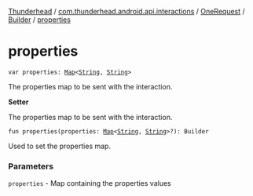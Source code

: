 [Thunderhead](../../../index.md) / [com.thunderhead.android.api.interactions](../../index.md) / [OneRequest](../index.md) / [Builder](index.md) / [properties](./properties.md)

# properties

`var properties: `[`Map`](https://kotlinlang.org/api/latest/jvm/stdlib/kotlin.collections/-map/index.html)`<`[`String`](https://kotlinlang.org/api/latest/jvm/stdlib/kotlin/-string/index.html)`, `[`String`](https://kotlinlang.org/api/latest/jvm/stdlib/kotlin/-string/index.html)`>`

The properties map to be sent with the interaction.

**Setter**

The properties map to be sent with the interaction.

`fun properties(properties: `[`Map`](https://kotlinlang.org/api/latest/jvm/stdlib/kotlin.collections/-map/index.html)`<`[`String`](https://kotlinlang.org/api/latest/jvm/stdlib/kotlin/-string/index.html)`, `[`String`](https://kotlinlang.org/api/latest/jvm/stdlib/kotlin/-string/index.html)`>?): Builder`

Used to set the properties map.

### Parameters

`properties` - Map containing the properties values